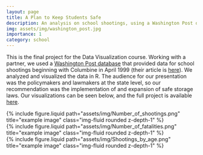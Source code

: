 ```yaml
---
layout: page
title: A Plan to Keep Students Safe
description: An analysis on school shootings, using a Washington Post database and analyzing the data in R. 
img: assets/img/washington_post.jpg
importance: 1
category: school
---
```



This is the final project for the Data Visualization course. Working with a partner, we used a [Washington Post database](https://github.com/washingtonpost/data-school-shootings) that provided data for school shootings beginning with Columbine in April 1999 (their article is [here](https://www.washingtonpost.com/graphics/2018/local/school-shootings-database/)). We analyzed and visualized the data in R. The audience for our presentation was the policymakers and lawmakers at the state level, so our recommendation was the implementation of and expansion of safe storage laws. Our visualizations can be seen below, and the full project is available [here](https://annaclarkson1.github.io/assets/pdf/DATA%20502%20-%20An%20Analysis%20on%20School%20Shootings.pdf).  

<div class="row justify-content-sm-center">
    <div class="col-sm-6 mt-3 mt-md-0">
        {% include figure.liquid path="assets/img/Number_of_shootings.png" title="example image" class="img-fluid rounded z-depth-1" %}
    </div>
    <div class="col-sm-6 mt-3 mt-md-0">
        {% include figure.liquid path="assets/img/Number_of_fatalities.png" title="example image" class="img-fluid rounded z-depth-1" %}
    </div>
        <div class="col-sm-6 mt-3 mt-md-0">
        {% include figure.liquid path="assets/img/Shootings_by_age.png" title="example image" class="img-fluid rounded z-depth-1" %}
    </div>
</div>
